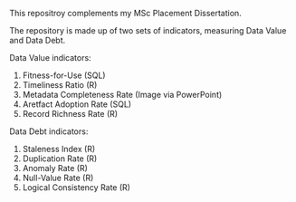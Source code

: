 This repositroy complements my MSc Placement Dissertation.

The repository is made up of two sets of indicators, measuring Data Value and Data Debt.

Data Value indicators:
1. Fitness-for-Use (SQL)
2. Timeliness Ratio (R)
3. Metadata Completeness Rate (Image via PowerPoint)
4. Aretfact Adoption Rate (SQL)
5. Record Richness Rate (R)

Data Debt indicators:
1. Staleness Index (R)
2. Duplication Rate (R)
3. Anomaly Rate (R)
4. Null-Value Rate (R)
5. Logical Consistency Rate (R)
